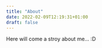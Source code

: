 ```yaml
---
title: "About"
date: 2022-02-09T12:19:31+01:00
draft: false
---
```

Here will come a stroy about me... :D
